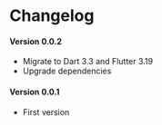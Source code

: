 Changelog
=========
#### Version 0.0.2
* Migrate to Dart 3.3 and Flutter 3.19
* Upgrade dependencies

#### Version 0.0.1
* First version